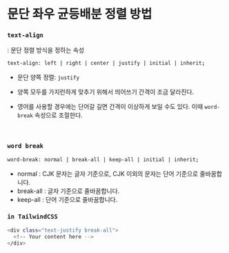 # 문단 좌우 균등배분 정렬 방법

### `text-align`

: 문단 정렬 방식을 정하는 속성

```bash
text-align: left | right | center | justify | initial | inherit;
```

- 문단 양쪽 정렬: `justify`

- 양쪽 모두를 가지런하게 맞추기 위해서 띄어쓰기 간격이 조금 달라진다.

- 영어를 사용할 경우에는 단어갈 길면 간격이 이상하게 보일 수도 있다. 이때 `word-break` 속성으로 조절한다.

<br />

### `word break`

```bash
word-break: normal | break-all | keep-all | initial | inherit;
```

- normal : CJK 문자는 글자 기준으로, CJK 이외의 문자는 단어 기준으로 줄바꿈합니다.
- break-all : 글자 기준으로 줄바꿈합니다.
- keep-all : 단어 기준으로 줄바꿈합니다.

### `in TailwindCSS`

```bash
<div class="text-justify break-all">
  <!-- Your content here -->
</div>
```
